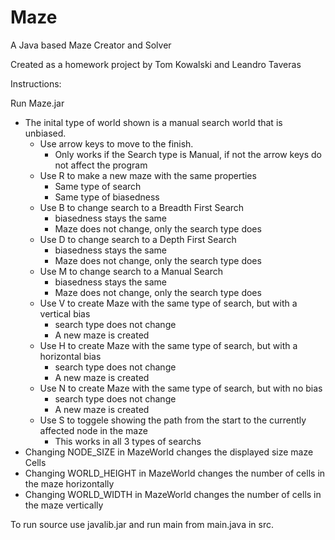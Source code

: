 # Maze
A Java based Maze Creator and Solver

Created as a homework project by Tom Kowalski and Leandro Taveras 

Instructions:

Run Maze.jar
- The inital type of world shown is a manual search world that is unbiased.
	- Use arrow keys to move to the finish.
		- Only works if the Search type is Manual, if not the arrow keys do not affect the program
	- Use R to make a new maze with the same properties 
		- Same type of search
		- Same type of biasedness
	- Use B to change search to a Breadth First Search 
		- biasedness stays the same
		- Maze does not change, only the search type does
	- Use D to change search to a Depth First Search
		- biasedness stays the same
		- Maze does not change, only the search type does
	- Use M to change search to a Manual Search
		- biasedness stays the same
		- Maze does not change, only the search type does
	- Use V to create Maze with the same type of search, but with a vertical bias
		- search type does not change
		- A new maze is created
	- Use H to create Maze with the same type of search, but with a horizontal bias
		- search type does not change
		- A new maze is created
	- Use N to create Maze with the same type of search, but with no bias
		- search type does not change
		- A new maze is created
	- Use S to toggele showing the path from the start to the currently affected node in the maze
		- This works in all 3 types of searchs
- Changing NODE_SIZE in MazeWorld changes the displayed size maze Cells
- Changing WORLD_HEIGHT in MazeWorld changes the number of cells in the maze horizontally
- Changing WORLD_WIDTH in MazeWorld changes the number of cells in the maze vertically

To run source use javalib.jar and run main from main.java in src.
